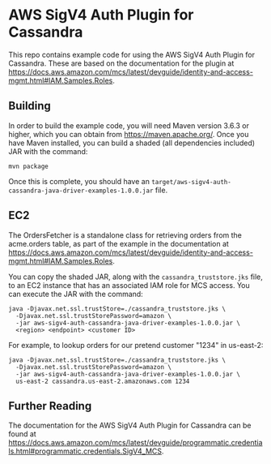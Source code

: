 # AWS SigV4 Auth Plugin for Cassandra

 This repo contains example code for using the AWS SigV4 Auth Plugin for Cassandra. These are based on the documentation
 for the plugin at https://docs.aws.amazon.com/mcs/latest/devguide/identity-and-access-mgmt.html#IAM.Samples.Roles.

 ## Building

 In order to build the example code, you will need Maven version 3.6.3 or higher, which you can obtain from
 https://maven.apache.org/. Once you have Maven installed, you can build a shaded (all dependencies included) JAR with
 the command:

 ``` shell
 mvn package
 ```

 Once this is complete, you should have an `target/aws-sigv4-auth-cassandra-java-driver-examples-1.0.0.jar` file.

 ## EC2

 The OrdersFetcher is a standalone class for retrieving orders from the acme.orders table, as part of the example in the
 documentation at https://docs.aws.amazon.com/mcs/latest/devguide/identity-and-access-mgmt.html#IAM.Samples.Roles.

 You can copy the shaded JAR, along with the `cassandra_truststore.jks` file, to an EC2 instance that has an associated IAM role for MCS
 access. You can execute the JAR with the command:

 ``` shell
 java -Djavax.net.ssl.trustStore=./cassandra_truststore.jks \
   -Djavax.net.ssl.trustStorePassword=amazon \
   -jar aws-sigv4-auth-cassandra-java-driver-examples-1.0.0.jar \
   <region> <endpoint> <customer ID>
 ```

 For example, to lookup orders for our pretend customer "1234" in us-east-2:

 ``` shell
 java -Djavax.net.ssl.trustStore=./cassandra_truststore.jks \
   -Djavax.net.ssl.trustStorePassword=amazon \
   -jar aws-sigv4-auth-cassandra-java-driver-examples-1.0.0.jar \
   us-east-2 cassandra.us-east-2.amazonaws.com 1234
 ```

 ## Further Reading

 The documentation for the AWS SigV4 Auth Plugin for Cassandra can be found at
 https://docs.aws.amazon.com/mcs/latest/devguide/programmatic.credentials.html#programmatic.credentials.SigV4_MCS.
